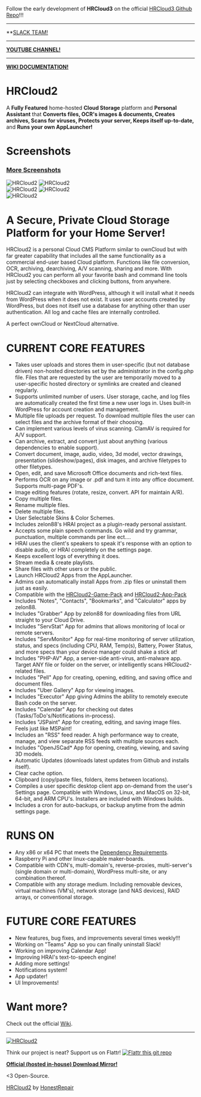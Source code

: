 Follow the early development of **HRCloud3** on the official [HRCloud3 Github Repo](https://github.com/zelon88/HRCloud3)!!!

-----------------------------------------------
**[SLACK TEAM!](https://join.slack.com/t/honestrepair/shared_invite/zt-15jd9y01x-5tPNbaWwui4rJ~WsKqjZsg)

-----------------------------------------------
**[YOUTUBE CHANNEL!](https://www.youtube.com/playlist?list=PLVbKN4o8V_4OSXI0SGGBMxRvXTZJT3YM_)**

-----------------------------------------------
**[WIKI DOCUMENTATION!](https://github.com/zelon88/HRCloud2/wiki)**

# HRCloud2
A **Fully Featured** home-hosted **Cloud Storage** platform and **Personal Assistant** that **Converts files, OCR's images & documents, Creates archives, Scans for viruses, Protects your server, Keeps itself up-to-date,** and **Runs your own AppLauncher!** 

# Screenshots
### [More Screenshots](https://github.com/zelon88/HRCloud2/blob/master/Screenshots/More_Screenshots.md)
![HRCloud2](https://github.com/zelon88/HRCloud2/blob/master/Screenshots/HRCloud2_7-21-18_0.png)	
![HRCloud2](https://github.com/zelon88/HRCloud2/blob/master/Screenshots/HRCloud2_11-17-16_23.png)	
![HRCloud2](https://github.com/zelon88/HRCloud2/blob/master/Screenshots/HRCloud2_7-21-18_1.png)
![HRCloud2](https://github.com/zelon88/HRCloud2/blob/master/Screenshots/HRCloud2_8_10_17.png)	
![HRCloud2](https://github.com/zelon88/HRCloud2/blob/master/Screenshots/HRCloud2_7-21-18_2.png)

# A Secure, Private Cloud Storage Platform for your Home Server!

HRCloud2 is a personal Cloud CMS Platform similar to ownCloud but with far greater capability that includes all the same functionality as a commercial end-user based Cloud platform. Functions like file conversion, OCR, archiving, dearchiving, A/V scanning, sharing and more. With HRCloud2 you can perform all your favorite bash and command line tools just by selecting checkboxes and clicking buttons, from anywhere. 

HRCloud2 can integrate with WordPress, although it will install what it needs from WordPress when it does not exist. It uses user accounts created by WordPress, but does not itself use a database for anything other than user authentication. All log and cache files are internally controlled. 

A perfect ownCloud or NextCloud alternative. 

# CURRENT CORE FEATURES

* Takes user uploads and stores them in user-specific (but not database driven) non-hosted directories set by the administrator in the config.php file. Files that are requested by the user are temporarily moved to a user-specific hosted directory or symlinks are created and cleaned regularly. 
* Supports unlimited number of users. User storage, cache, and log files are automatically created the first time a new user logs in. Uses built-in WordPress for account creation and management.
* Multiple file uploads per request. To download multiple files the user can select files and the archive format of their choosing.
* Can implement various levels of virus scanning. ClamAV is required for A/V support.
* Can archive, extract, and convert just about anything (various dependencies to enable support).
* Convert document, image, audio, video, 3d model, vector drawings, presentation (slideshow/pages), disk images, and archive filetypes to other filetypes.
* Open, edit, and save Microsoft Office documents and rich-text files.
* Performs OCR on any image or .pdf and turn it into any office document. Supports multi-page PDF's.
* Image editing features (rotate, resize, convert. API for maintain A/R).
* Copy multiple files.
* Rename multiple files.
* Delete multiple files.
* User Selectable Skins & Color Schemes.
* Includes zelon88's HRAI project as a plugin-ready personal assistant.
* Accepts some plain speech commands. Go wild and try grammar, punctuation, multiple commands per line ect....
* HRAI uses the client's speakers to speak it's response with an option to disable audio, or HRAI completely on the settings page.
* Keeps excellent logs of everything it does.
* Stream media & create playlists.
* Share files with other users or the public.
* Launch HRCloud2 Apps from the AppLauncher.
* Admins can automatically install Apps from .zip files or uninstall them just as easily.
* Compatible with the [HRCloud2-Game-Pack](https://github.com/zelon88/HRCloud2-Game-Pack) and [HRCloud2-App-Pack](https://github.com/zelon88/HRCloud2-App-Pack)
* Includes "Notes", "Contacts", "Bookmarks", and "Calculator" apps by zelon88.
* Includes "Grabber" App by zelon88 for downloading files from URL straight to your Cloud Drive.
* Includes "ServStat" App for admins that allows monitoring of local or remote servers.
* Includes "ServMonitor" App for real-time monitoring of server utilization, status, and specs (including CPU, RAM, Temp(s), Battery, Power Status, and more specs than your device manager could shake a stick at!
* Includes "PHP-AV" App, a server-side anti-virus, anti-malware app. Target ANY file or folder on the server, or intelligently scans HRCloud2-related files.
* Includes "Pell" App for creating, opening, editing, and saving office and document files.
* Includes "Uber Gallery" App for viewing images.
* Includes "Executor" App giving Admins the ability to remotely execute Bash code on the server.
* Includes "Calendar" App for checking out dates (Tasks/ToDo's/Notifications in-process).
* Includes "JSPaint" App for creating, editing, and saving image files. Feels just like MSPaint!
* Includes an "RSS" feed reader. A high performance way to create, manage, and view separate RSS feeds with multiple sources each.
* Includes "OpenJSCad* App for opening, creating, viewing, and saving 3D models. 
* Automatic Updates (downloads latest updates from Github and installs itself).
* Clear cache option.
* Clipboard (copy/paste files, folders, items between locations).
* Compiles a user specific desktop client app on-demand from the user's Settings page. Compatible with Windows, Linux, and MacOS on 32-bit, 64-bit, and ARM CPU's. Installers are included with Windows builds.
* Includes a cron for auto-backups, or backup anytime from the admin settings page.

# RUNS ON

* Any x86 or x64 PC that meets the [Dependency Requirements](https://github.com/zelon88/HRCloud2/wiki/Dependency-Requirements).
* Raspberry Pi and other linux-capable maker-boards.
* Compatible with CDN's, multi-domain's, reverse-proxies, multi-server's (single domain or multi-domain), WordPress multi-site, or any combination thereof.
* Compatible with any storage medium. Including removable devices,  virtual machines (VM's), network storage (and NAS devices), RAID arrays, or conventional storage.

# FUTURE CORE FEATURES

* New features, bug fixes, and improvements several times weekly!!!
* Working on "Teams" App so you can finally uninstall Slack!
* Working on improving Calendar App!
* Improving HRAI's text-to-speech engine!
* Adding more settings!
* Notifications system!
* App updater!
* UI Improvements!

# Want more?

Check out the official [Wiki](https://github.com/zelon88/HRCloud2/wiki).

----------------------------

[![HRCloud2](https://www.openhub.net/p/HRCloud2/widgets/project_partner_badge?format=gif&ref=samplg)](https://www.openhub.net/p/HRCloud2)

Think our project is neat? Support us on Flattr!
[![Flattr this git repo](http://api.flattr.com/button/flattr-badge-large.png)](https://flattr.com/submit/auto?user_id=zelon88&url=https://github.com/zelon88/HRCloud2&title=HRCloud2&language=&tags=github&category=software)  

**[Official (hosted in-house) Download Mirror!](https://honestrepair.net/HRProprietary/Distros/HRCloud2-master.zip)**

<3 Open-Source.

[HRCloud2](http://hrcloud2.com)
by [HonestRepair](https://www.HonestRepair.net)

